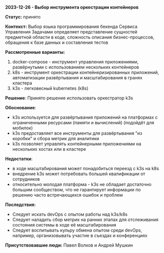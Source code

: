 **2023-12-26 - Выбор инструмента оркестрации контейнеров**

**Статус:** принято

**Контекст:**
Выбор языка программирования бекенда Сервиса Управления Задачами определяет представление сущностей предметной области в коде,
сложность описания бизнес-процессов, обращения к базе данных и составления тестов

**Рассмотренные варианты:**
1. docker-compose - инструмент управления приложениями, развёрнутыми с использованием нескольких контейнеров
2. k8s - инструмент оркестрации контейнеризированных приложений, автоматизации развёртывания и масштабирования в гранях кластера
3. k3s - легковесный kubernetes (k8s)

**Решение**:
Принято решение использовать оркестратор k3s

**Обоснование**:
- k3s используется для развёртывания приложений на платформах с ограниченными ресурсами (памяти и вычислений) (подойдёт для мобилок)
- k3s предоставляет все инструменты для развёртывания "из коробки" и сбора метрик для аналитики
- k3s позволяет управлять контейнерными приложениями на нескольких хостах или в кластере

**Недостатки**:
- в ходе масштабирования может понадобиться переезд с k3s на k8s
- внедрение k3s может потребовать большей квалификации от сотрудников
- относительно молодая платформа - k3s не обладает достаточно большим сообществом, что не гарантирует информации по решению часто встречающихся ошибок и проблем

**Последствия:**
- Следует искать devOps с опытом работы над k3s/k8s
- Следует наладить сбор метрик на ранних этапах для отслеживания состояния системы в ходе её масштабирования
- Следует воспитывать кульру обмена опытом среди devOps, например, организовывать участие в съездах и конференциях

**Присутствовавшие люди:**
Павел Волков и Андрей Мушкин